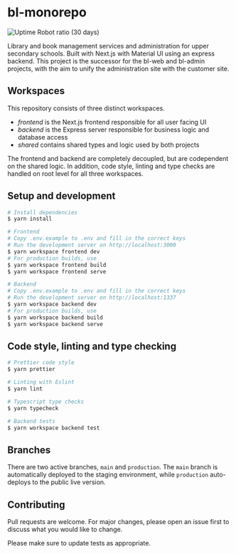 # bl-monorepo

![Uptime Robot ratio (30 days)](https://img.shields.io/uptimerobot/ratio/m790106369-0ed2a627f24343cf93d2bba7)

Library and book management services and administration for upper secondary schools. Built with Next.js with Material UI using an express backend. This project is the successor for the bl-web and bl-admin projects, with the aim to unify the administration site with the customer site.

## Workspaces

This repository consists of three distinct workspaces.

- _frontend_ is the Next.js frontend responsible for all user facing UI
- _backend_ is the Express server responsible for business logic and database access
- _shared_ contains shared types and logic used by both projects

The frontend and backend are completely decoupled, but are codependent on the shared logic. In addition, code style, linting and type checks are handled on root level for all three workspaces.

## Setup and development

```bash
# Install dependencies
$ yarn install

# Frontend
# Copy .env.example to .env and fill in the correct keys
# Run the development server on http://localhost:3000
$ yarn workspace frontend dev
# For production builds, use
$ yarn workspace frontend build
$ yarn workspace frontend serve

# Backend
# Copy .env.example to .env and fill in the correct keys
# Run the development server on http://localhost:1337
$ yarn workspace backend dev
# For production builds, use
$ yarn workspace backend build
$ yarn workspace backend serve

```

## Code style, linting and type checking

```bash
# Prettier code style
$ yarn prettier

# Linting with Eslint
$ yarn lint

# Typescript type checks
$ yarn typecheck

# Backend tests
$ yarn workspace backend test
```

## Branches

There are two active branches, `main` and `production`. The `main` branch is automatically deployed to the staging environment, while `production` auto-deploys to the public live version.

## Contributing

Pull requests are welcome. For major changes, please open an issue first to discuss what you would like to change.

Please make sure to update tests as appropriate.
